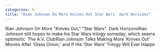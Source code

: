 ```yaml
---
categories: h
title: "Rian Johnson On More Knives Out Star Wars  Dark Horizons"
---
```

Rian Johnson On More "Knives Out," "Star Wars"&nbsp;&nbsp;Dark HorizonsRian Johnson still hopes to make his Star Wars trilogy someday, which seems optimistic&nbsp;&nbsp;The A.V. ClubRian Johnson Talks Making More ‘Knives Out’ Movies After ‘Glass Onion,‘ and If His ’Star Wars’ Trilogy Will Ever Happe